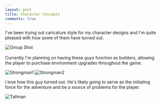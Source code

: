 ```yaml
---
layout: post
title: Character Concepts
comments: true
---
```


I've been trying out caricature style for my character designs and I'm quite pleased with how some of them have turned out.

![Group Shot](http://pre09.deviantart.net/077e/th/pre/f/2015/135/2/b/group_shot_by_mmmcgill1232-d8th4y6.png)
<br/>
<span class="more"></span>
<br/>
Currently I'm planning on having these guys function as builders, allowing the player to purchase environment upgrades throughout the game.

![Strongman1](http://orig09.deviantart.net/9efe/f/2015/135/0/4/strongman_1_by_mmmcgill1232-d8th4o2.png)
![Strongman2](http://orig09.deviantart.net/d2ce/f/2015/135/1/e/strongman_2_by_mmmcgill1232-d8th4oe.png)

I love how this guy turned out. He's likely going to serve as the initiating force for the adventure and be a source of problems for the player.

![Tallman](http://orig02.deviantart.net/0553/f/2015/135/0/7/tallman_by_mmmcgill1232-d8th4oi.png)
